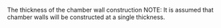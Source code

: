 ﻿The thickness of the chamber wall construction
NOTE: It is assumed that chamber walls will be constructed at a single thickness.